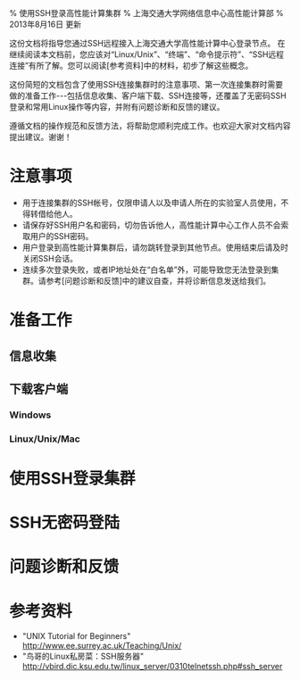 % 使用SSH登录高性能计算集群
% 上海交通大学网络信息中心高性能计算部
% 2013年8月16日 更新

这份文档将指导您通过SSH远程接入上海交通大学高性能计算中心登录节点。
在继续阅读本文档前，您应该对“Linux/Unix”、“终端”、“命令提示符”、“SSH远程连接”有所了解。您可以阅读[参考资料]中的材料，初步了解这些概念。

这份简短的文档包含了使用SSH连接集群时的注意事项、第一次连接集群时需要做的准备工作---包括信息收集、客户端下载、SSH连接等，还覆盖了无密码SSH登录和常用Linux操作等内容，并附有问题诊断和反馈的建议。

遵循文档的操作规范和反馈方法，将帮助您顺利完成工作。也欢迎大家对文档内容提出建议。谢谢！

注意事项
======

* 用于连接集群的SSH帐号，仅限申请人以及申请人所在的实验室人员使用，不得转借给他人。
* 请保存好SSH用户名和密码，切勿告诉他人，高性能计算中心工作人员不会索取用户的SSH密码。
* 用户登录到高性能计算集群后，请勿跳转登录到其他节点。使用结束后请及时关闭SSH会话。
* 连续多次登录失败，或者IP地址处在“白名单”外，可能导致您无法登录到集群。请参考[问题诊断和反馈]中的建议自查，并将诊断信息发送给我们。

准备工作
======

信息收集
------

下载客户端
------

### Windows

### Linux/Unix/Mac

使用SSH登录集群
======

SSH无密码登陆
======

问题诊断和反馈
======

参考资料
======
* "UNIX Tutorial for Beginners" <http://www.ee.surrey.ac.uk/Teaching/Unix/>
* "鸟哥的Linux私房菜：SSH服务器" <http://vbird.dic.ksu.edu.tw/linux_server/0310telnetssh.php#ssh_server>
